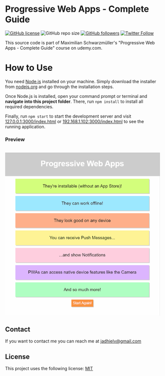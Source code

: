 # Progressive Web Apps - Complete Guide

[![GitHub license](https://img.shields.io/badge/license-MIT-blue.svg)](https://github.com/Jadhielv/first-pwa-start/blob/master/LICENSE)
![GitHub repo size](https://img.shields.io/github/repo-size/jadhielv/first-pwa-start)
[![GitHub followers](https://img.shields.io/github/followers/jadhielv.svg?style=social&label=Follow&maxAge=2592000)](https://github.com/jadhielv?tab=followers)
[![Twitter Follow](https://img.shields.io/twitter/follow/jadhielv?style=social)](https://twitter.com/intent/follow?screen_name=jadhielv)

This source code is part of Maximilian Schwarzmüller's "Progressive Web Apps - Complete Guide" course on udemy.com.

# How to Use
You need [Node.js](https://nodejs.org) installed on your machine. Simply download the installer from [nodejs.org](https://nodejs.org) and go through the installation steps.

Once Node.js is installed, open your command prompt or terminal and **navigate into this project folder**. There, run `npm install` to install all required dependencies.

Finally, run `npm start` to start the development server and visit [127.0.0.1:3000/index.html](https://127.0.0.1:3000/index.html) or [192.168.1.102:3000/index.html](https://192.168.1.102:3000/index.html)  to see the running application.

### Preview

<br/>

<div align="center">
    <img width="694" title="PWA" src="public\src\assets\first_pwa.gif">
</div>

## Contact

If you want to contact me you can reach me at <jadhielv@gmail.com>

## License
<!--- If you're not sure which open license to use see https://choosealicense.com/--->

This project uses the following license: [MIT](<https://choosealicense.com/licenses/mit/>)
